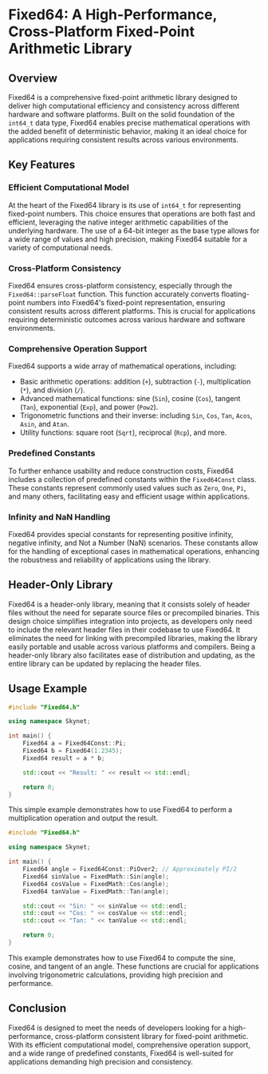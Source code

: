 # Fixed64: A High-Performance, Cross-Platform Fixed-Point Arithmetic Library

## Overview

Fixed64 is a comprehensive fixed-point arithmetic library designed to deliver high computational efficiency and consistency across different hardware and software platforms. Built on the solid foundation of the `int64_t` data type, Fixed64 enables precise mathematical operations with the added benefit of deterministic behavior, making it an ideal choice for applications requiring consistent results across various environments.

## Key Features

### Efficient Computational Model

At the heart of the Fixed64 library is its use of `int64_t` for representing fixed-point numbers. This choice ensures that operations are both fast and efficient, leveraging the native integer arithmetic capabilities of the underlying hardware. The use of a 64-bit integer as the base type allows for a wide range of values and high precision, making Fixed64 suitable for a variety of computational needs.

### Cross-Platform Consistency

Fixed64 ensures cross-platform consistency, especially through the `Fixed64::parseFloat` function. This function accurately converts floating-point numbers into Fixed64's fixed-point representation, ensuring consistent results across different platforms. This is crucial for applications requiring deterministic outcomes across various hardware and software environments.

### Comprehensive Operation Support

Fixed64 supports a wide array of mathematical operations, including:

- Basic arithmetic operations: addition (`+`), subtraction (`-`), multiplication (`*`), and division (`/`).
- Advanced mathematical functions: sine (`Sin`), cosine (`Cos`), tangent (`Tan`), exponential (`Exp`), and power (`Pow2`).
- Trigonometric functions and their inverse: including `Sin`, `Cos`, `Tan`, `Acos`, `Asin`, and `Atan`.
- Utility functions: square root (`Sqrt`), reciprocal (`Rcp`), and more.

### Predefined Constants

To further enhance usability and reduce construction costs, Fixed64 includes a collection of predefined constants within the `Fixed64Const` class. These constants represent commonly used values such as `Zero`, `One`, `Pi`, and many others, facilitating easy and efficient usage within applications.

### Infinity and NaN Handling

Fixed64 provides special constants for representing positive infinity, negative infinity, and Not a Number (NaN) scenarios. These constants allow for the handling of exceptional cases in mathematical operations, enhancing the robustness and reliability of applications using the library.

## Header-Only Library

Fixed64 is a header-only library, meaning that it consists solely of header files without the need for separate source files or precompiled binaries. This design choice simplifies integration into projects, as developers only need to include the relevant header files in their codebase to use Fixed64. It eliminates the need for linking with precompiled libraries, making the library easily portable and usable across various platforms and compilers. Being a header-only library also facilitates ease of distribution and updating, as the entire library can be updated by replacing the header files.

## Usage Example

```cpp
#include "Fixed64.h"

using namespace Skynet;

int main() {
    Fixed64 a = Fixed64Const::Pi;
    Fixed64 b = Fixed64(1.2345);
    Fixed64 result = a * b;

    std::cout << "Result: " << result << std::endl;

    return 0;
}
```

This simple example demonstrates how to use Fixed64 to perform a multiplication operation and output the result.

```cpp
#include "Fixed64.h"

using namespace Skynet;

int main() {
    Fixed64 angle = Fixed64Const::PiOver2; // Approximately PI/2
    Fixed64 sinValue = FixedMath::Sin(angle);
    Fixed64 cosValue = FixedMath::Cos(angle);
    Fixed64 tanValue = FixedMath::Tan(angle);

    std::cout << "Sin: " << sinValue << std::endl;
    std::cout << "Cos: " << cosValue << std::endl;
    std::cout << "Tan: " << tanValue << std::endl;

    return 0;
}
```

This example demonstrates how to use Fixed64 to compute the sine, cosine, and tangent of an angle. These functions are crucial for applications involving trigonometric calculations, providing high precision and performance.

## Conclusion

Fixed64 is designed to meet the needs of developers looking for a high-performance, cross-platform consistent library for fixed-point arithmetic. With its efficient computational model, comprehensive operation support, and a wide range of predefined constants, Fixed64 is well-suited for applications demanding high precision and consistency.